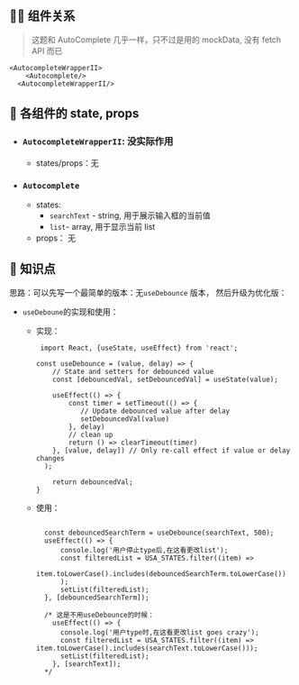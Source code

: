 ## 👨‍👧 组件关系

> 这题和 AutoComplete 几乎一样，只不过是用的 mockData, 没有 fetch API 而已

```
<AutocompleteWrapperII>
    <Autocomplete/>
  <AutocompleteWrapperII/>
```

## 🔢 各组件的 state, props

- ### `AutocompleteWrapperII`: 没实际作用

  - states/props：无

- ### `Autocomplete`

  - states:
    - `searchText` - string, 用于展示输入框的当前值
    - `list`- array, 用于显示当前 list
  - props： 无

## 👀 知识点

思路：可以先写一个最简单的版本：无`useDebounce` 版本， 然后升级为优化版：

- `useDeboune`的实现和使用：

  - 实现：

    ```
     import React, {useState, useEffect} from 'react';

    const useDebounce = (value, delay) => {
        // State and setters for debounced value
        const [debouncedVal, setDebouncedVal] = useState(value);

        useEffect(() => {
            const timer = setTimeout(() => {
               // Update debounced value after delay
               setDebouncedVal(value)
            }, delay)
            // clean up
            return () => clearTimeout(timer)
        }, [value, delay]) // Only re-call effect if value or delay changes
      );

        return debouncedVal;
    }
    ```

  - 使用：

    ```

      const debouncedSearchTerm = useDebounce(searchText, 500);
      useEffect(() => {
          console.log('用户停止type后,在这看更改list');
          const filteredList = USA_STATES.filter((item) =>
            item.toLowerCase().includes(debouncedSearchTerm.toLowerCase())
          );
          setList(filteredList);
      }, [debouncedSearchTerm]);

      /* 这是不用useDebounce的时候：
        useEffect(() => {
          console.log('用户type时,在这看更改list goes crazy');
          const filteredList = USA_STATES.filter((item) => item.toLowerCase().includes(searchText.toLowerCase()));
          setList(filteredList);
        }, [searchText]);
      */
    ```
